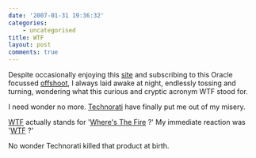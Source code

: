 ```yaml
---
date: '2007-01-31 19:36:32'
categories:
    - uncategorised
title: WTF
layout: post
comments: true
---
```


Despite occasionally enjoying this [site](http://thedailywtf.com/) and
subscribing to this Oracle focussed
[offshoot](http://oracle-wtf.blogspot.com/), I always laid awake at
night, endlessly tossing and turning, wondering what this curious and
cryptic acronym WTF stood for.

I need wonder no more. [Technorati](http://technorati.com/) have finally
put me out of my misery.

[WTF](http://en.wikipedia.org/wiki/WTF) actually stands for '[Where's
The
Fire](http://www.techcrunch.com/2007/01/31/technoratis-mysterious-disappearing-wtf-product/)
?' My immediate reaction was '[WTF](http://www.wtf.org/) ?'

No wonder Technorati killed that product at birth.
